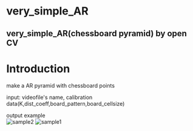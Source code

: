 # very_simple_AR
very_simple_AR(chessboard pyramid) by open CV  
------------------------------------------------------  

# Introduction  

make a AR pyramid with chessboard points   


input: videofile's name, calibration data(K,dist_coeff,board_pattern,board_cellsize)   


    
output example  
![sample2](https://github.com/starvvolf/very_simple_AR/assets/118524918/f0417601-107c-4b64-90e0-144f31dc2665)
![sample1](https://github.com/starvvolf/very_simple_AR/assets/118524918/bf49d09d-627e-4593-862d-61ee10508be6)  


